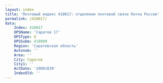```yaml
---
layout: index
title: 'Почтовый индекс 410017: отделение почтовой связи Почты России'
permalink: /410017/
data:
    Index: 410017
    OPSName: 'Саратов 17'
    OPSType: О
    OPSSubm: 410999
    Region: 'Саратовская область'
    Autonom: ''
    Area: ''
    City: Саратов
    City1: ''
    ActDate: '20001030'
    IndexOld: ''
---
```

